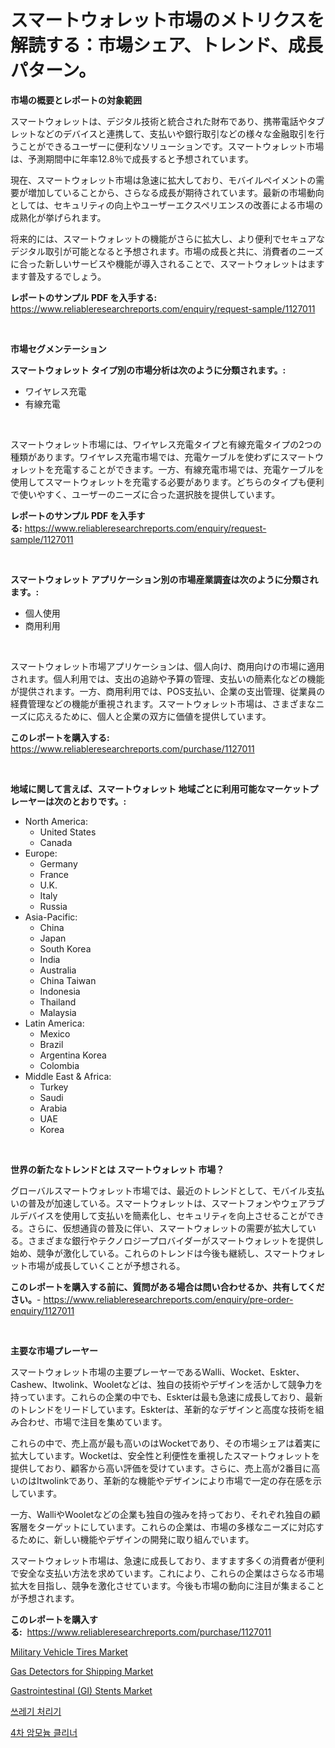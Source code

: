 <p><h1>スマートウォレット市場のメトリクスを解読する：市場シェア、トレンド、成長パターン。</h1></p><p><strong>市場の概要とレポートの対象範囲</strong></p>
<p><p>スマートウォレットは、デジタル技術と統合された財布であり、携帯電話やタブレットなどのデバイスと連携して、支払いや銀行取引などの様々な金融取引を行うことができるユーザーに便利なソリューションです。スマートウォレット市場は、予測期間中に年率12.8％で成長すると予想されています。</p><p>現在、スマートウォレット市場は急速に拡大しており、モバイルペイメントの需要が増加していることから、さらなる成長が期待されています。最新の市場動向としては、セキュリティの向上やユーザーエクスペリエンスの改善による市場の成熟化が挙げられます。</p><p>将来的には、スマートウォレットの機能がさらに拡大し、より便利でセキュアなデジタル取引が可能となると予想されます。市場の成長と共に、消費者のニーズに合った新しいサービスや機能が導入されることで、スマートウォレットはますます普及するでしょう。</p></p>
<p><strong>レポートのサンプル PDF を入手する:</strong> <a href="https://www.reliableresearchreports.com/enquiry/request-sample/1127011">https://www.reliableresearchreports.com/enquiry/request-sample/1127011</a></p>
<p>&nbsp;</p>
<p><strong>市場セグメンテーション</strong></p>
<p><strong>スマートウォレット タイプ別の市場分析は次のように分類されます。:</strong></p>
<p><ul><li>ワイヤレス充電</li><li>有線充電</li></ul></p>
<p>&nbsp;</p>
<p><p>スマートウォレット市場には、ワイヤレス充電タイプと有線充電タイプの2つの種類があります。ワイヤレス充電市場では、充電ケーブルを使わずにスマートウォレットを充電することができます。一方、有線充電市場では、充電ケーブルを使用してスマートウォレットを充電する必要があります。どちらのタイプも便利で使いやすく、ユーザーのニーズに合った選択肢を提供しています。</p></p>
<p><strong>レポートのサンプル PDF を入手する:</strong>&nbsp;<a href="https://www.reliableresearchreports.com/enquiry/request-sample/1127011">https://www.reliableresearchreports.com/enquiry/request-sample/1127011</a></p>
<p>&nbsp;</p>
<p><strong> スマートウォレット アプリケーション別の市場産業調査は次のように分類されます。:</strong></p>
<p><ul><li>個人使用</li><li>商用利用</li></ul></p>
<p>&nbsp;</p>
<p><p>スマートウォレット市場アプリケーションは、個人向け、商用向けの市場に適用されます。個人利用では、支出の追跡や予算の管理、支払いの簡素化などの機能が提供されます。一方、商用利用では、POS支払い、企業の支出管理、従業員の経費管理などの機能が重視されます。スマートウォレット市場は、さまざまなニーズに応えるために、個人と企業の双方に価値を提供しています。</p></p>
<p><strong>このレポートを購入する:</strong>&nbsp; <a href="https://www.reliableresearchreports.com/purchase/1127011">https://www.reliableresearchreports.com/purchase/1127011</a></p>
<p>&nbsp;</p>
<p><strong>地域に関して言えば、スマートウォレット 地域ごとに利用可能なマーケットプレーヤーは次のとおりです。:</strong></p>
<p><ul>
    <li>
        North America:
        <ul>
            <li>United States</li>
            <li>Canada</li>
        </ul>
    </li>
    <li>
        Europe:
        <ul>
            <li>Germany</li>
            <li>France</li>
            <li>U.K.</li>
            <li>Italy</li>
            <li>Russia</li>
        </ul>
    </li>
    <li>
        Asia-Pacific:
        <ul>
            <li>China</li>
            <li>Japan</li>
            <li>South Korea</li>
            <li>India</li>
            <li>Australia</li>
            <li>China Taiwan</li>
            <li>Indonesia</li>
            <li>Thailand</li>
            <li>Malaysia</li>
        </ul>
    </li>
    <li>
        Latin America:
        <ul>
            <li>Mexico</li>
            <li>Brazil</li>
            <li>Argentina Korea</li>
            <li>Colombia</li>
        </ul>
    </li>
    <li>
        Middle East & Africa:
        <ul>
            <li>Turkey</li>
            <li>Saudi</li>
            <li>Arabia</li>
            <li>UAE</li>
            <li>Korea</li>
        </ul>
    </li>
    </ul></p>
<p>&nbsp;</p>
<p><strong>世界の新たなトレンドとは スマートウォレット 市場？</strong></p>
<p><p>グローバルスマートウォレット市場では、最近のトレンドとして、モバイル支払いの普及が加速している。スマートウォレットは、スマートフォンやウェアラブルデバイスを使用して支払いを簡素化し、セキュリティを向上させることができる。さらに、仮想通貨の普及に伴い、スマートウォレットの需要が拡大している。さまざまな銀行やテクノロジープロバイダーがスマートウォレットを提供し始め、競争が激化している。これらのトレンドは今後も継続し、スマートウォレット市場が成長していくことが予想される。</p></p>
<p><strong>このレポートを購入する前に、質問がある場合は問い合わせるか、共有してください。</strong>- <a href="https://www.reliableresearchreports.com/enquiry/pre-order-enquiry/1127011">https://www.reliableresearchreports.com/enquiry/pre-order-enquiry/1127011</a></p>
<p>&nbsp;</p>
<p><strong>主要な市場プレーヤー</strong></p>
<p><p>スマートウォレット市場の主要プレーヤーであるWalli、Wocket、Eskter、Cashew、Itwolink、Wooletなどは、独自の技術やデザインを活かして競争力を持っています。これらの企業の中でも、Eskterは最も急速に成長しており、最新のトレンドをリードしています。Eskterは、革新的なデザインと高度な技術を組み合わせ、市場で注目を集めています。</p><p>これらの中で、売上高が最も高いのはWocketであり、その市場シェアは着実に拡大しています。Wocketは、安全性と利便性を重視したスマートウォレットを提供しており、顧客から高い評価を受けています。さらに、売上高が2番目に高いのはItwolinkであり、革新的な機能やデザインにより市場で一定の存在感を示しています。</p><p>一方、WalliやWooletなどの企業も独自の強みを持っており、それぞれ独自の顧客層をターゲットにしています。これらの企業は、市場の多様なニーズに対応するために、新しい機能やデザインの開発に取り組んでいます。</p><p>スマートウォレット市場は、急速に成長しており、ますます多くの消費者が便利で安全な支払い方法を求めています。これにより、これらの企業はさらなる市場拡大を目指し、競争を激化させています。今後も市場の動向に注目が集まることが予想されます。</p></p>
<p><strong>このレポートを購入する:</strong>&nbsp;&nbsp;<a href="https://www.reliableresearchreports.com/purchase/1127011">https://www.reliableresearchreports.com/purchase/1127011</a></p>
<p><p><a href="https://issuu.com/reportprime-2/docs/military-vehicle-tires-market-size-2030.pptx">Military Vehicle Tires Market</a></p><p><a href="https://view.publitas.com/reportprime-1/gas-detectors-for-shipping-market-research-report-provides-thorough-industry-overview-which-offers-an-in-depth-analysis-of-product-trends-and-new-market-divisions/">Gas Detectors for Shipping Market</a></p><p><a href="https://view.publitas.com/reportprime-1/gastrointestinal-gi-stents-market-insights-market-players-and-forecast-till-2030/">Gastrointestinal (GI) Stents Market</a></p><p><a href="https://medium.com/@wilburkihn5676/2024%EB%85%84%EB%B6%80%ED%84%B0-2031%EB%85%84%EA%B9%8C%EC%A7%80%EC%9D%98-%EC%93%B0%EB%A0%88%EA%B8%B0-%EC%B2%98%EB%A6%AC%EA%B8%B0-%EC%8B%9C%EC%9E%A5-%EC%A0%90%EC%9C%A0%EC%9C%A8-%EB%B3%80%ED%99%94%EC%99%80-%EC%8B%9C%EC%9E%A5-%EC%84%B1%EC%9E%A5-%EC%B6%94%EC%84%B8-d68be616aba3">쓰레기 처리기</a></p><p><a href="https://github.com/vsap75a286l/Market-Research-Report-List-1/blob/main/5186031187587.md">4차 암모늄 클리너</a></p></p>